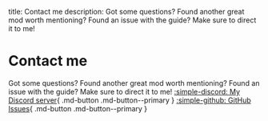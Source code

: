 title: Contact me
description: Got some questions? Found another great mod worth mentioning? Found an issue with the guide? Make sure to direct it to me!

# Contact me
Got some questions? Found another great mod worth mentioning? Found an issue with the guide? Make sure to direct it to me!
[:simple-discord: My Discord server](https://discord.gg/zwmsQqExbQ){ .md-button .md-button--primary } [:simple-github: GitHub Issues](https://github.com/gillian-guide/gillian-guide.github.io/issues){ .md-button .md-button--primary }